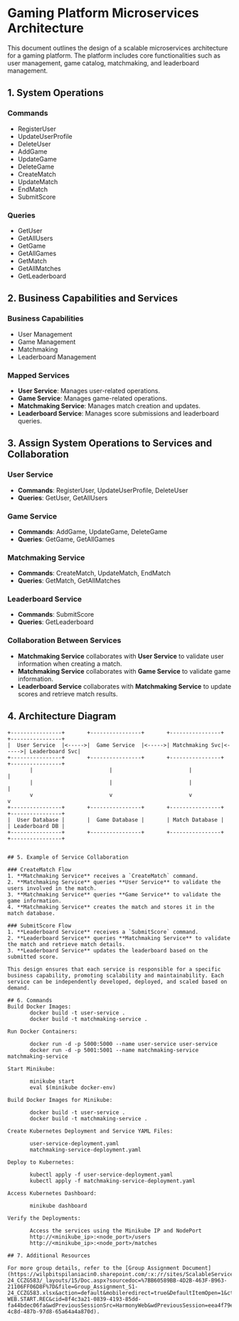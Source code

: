 # Gaming Platform Microservices Architecture

This document outlines the design of a scalable microservices architecture for a gaming platform. The platform includes core functionalities such as user management, game catalog, matchmaking, and leaderboard management.

## 1. System Operations

### Commands
- RegisterUser
- UpdateUserProfile
- DeleteUser
- AddGame
- UpdateGame
- DeleteGame
- CreateMatch
- UpdateMatch
- EndMatch
- SubmitScore

### Queries
- GetUser
- GetAllUsers
- GetGame
- GetAllGames
- GetMatch
- GetAllMatches
- GetLeaderboard

## 2. Business Capabilities and Services

### Business Capabilities
- User Management
- Game Management
- Matchmaking
- Leaderboard Management

### Mapped Services
- **User Service**: Manages user-related operations.
- **Game Service**: Manages game-related operations.
- **Matchmaking Service**: Manages match creation and updates.
- **Leaderboard Service**: Manages score submissions and leaderboard queries.

## 3. Assign System Operations to Services and Collaboration

### User Service
- **Commands**: RegisterUser, UpdateUserProfile, DeleteUser
- **Queries**: GetUser, GetAllUsers

### Game Service
- **Commands**: AddGame, UpdateGame, DeleteGame
- **Queries**: GetGame, GetAllGames

### Matchmaking Service
- **Commands**: CreateMatch, UpdateMatch, EndMatch
- **Queries**: GetMatch, GetAllMatches

### Leaderboard Service
- **Commands**: SubmitScore
- **Queries**: GetLeaderboard

### Collaboration Between Services
- **Matchmaking Service** collaborates with **User Service** to validate user information when creating a match.
- **Matchmaking Service** collaborates with **Game Service** to validate game information.
- **Leaderboard Service** collaborates with **Matchmaking Service** to update scores and retrieve match results.

## 4. Architecture Diagram

```plaintext
+----------------+       +----------------+       +----------------+       +----------------+
|  User Service  |<----->|  Game Service  |<----->| Matchmaking Svc|<----->| Leaderboard Svc|
+----------------+       +----------------+       +----------------+       +----------------+
       |                        |                        |                        |
       |                        |                        |                        |
       v                        v                        v                        v
+----------------+       +----------------+       +----------------+       +----------------+
|  User Database |       |  Game Database |       | Match Database |       | Leaderboard DB |
+----------------+       +----------------+       +----------------+       +----------------+


## 5. Example of Service Collaboration

### CreateMatch Flow
1. **Matchmaking Service** receives a `CreateMatch` command.
2. **Matchmaking Service** queries **User Service** to validate the users involved in the match.
3. **Matchmaking Service** queries **Game Service** to validate the game information.
4. **Matchmaking Service** creates the match and stores it in the match database.

### SubmitScore Flow
1. **Leaderboard Service** receives a `SubmitScore` command.
2. **Leaderboard Service** queries **Matchmaking Service** to validate the match and retrieve match details.
3. **Leaderboard Service** updates the leaderboard based on the submitted score.

This design ensures that each service is responsible for a specific business capability, promoting scalability and maintainability. Each service can be independently developed, deployed, and scaled based on demand.

## 6. Commands 
Build Docker Images: 
       docker build -t user-service .
       docker build -t matchmaking-service .

Run Docker Containers: 

       docker run -d -p 5000:5000 --name user-service user-service 
       docker run -d -p 5001:5001 --name matchmaking-service matchmaking-service 

Start Minikube: 

       minikube start 
       eval $(minikube docker-env) 

Build Docker Images for Minikube: 

       docker build -t user-service . 
       docker build -t matchmaking-service . 

Create Kubernetes Deployment and Service YAML Files: 

       user-service-deployment.yaml 
       matchmaking-service-deployment.yaml 

Deploy to Kubernetes: 

       kubectl apply -f user-service-deployment.yaml 
       kubectl apply -f matchmaking-service-deployment.yaml 

Access Kubernetes Dashboard: 

       minikube dashboard 

Verify the Deployments: 

       Access the services using the Minikube IP and NodePort 
       http://<minikube_ip>:<node_port>/users
       http://<minikube_ip>:<node_port>/matches 

## 7. Additional Resources

For more group details, refer to the [Group Assignment Document](https://wilpbitspilaniacin0.sharepoint.com/:x:/r/sites/ScalableServicesS1-24_CCZG583/_layouts/15/Doc.aspx?sourcedoc=%7BB60589BB-4D2B-463F-B963-21106FF06D8F%7D&file=Group_Assignment_S1-24_CCZG583.xlsx&action=default&mobileredirect=true&DefaultItemOpen=1&ct=1728233533710&wdOrigin=OFFICECOM-WEB.START.REC&cid=8f4c3a21-0839-4193-85dd-fa44bdec06fa&wdPreviousSessionSrc=HarmonyWeb&wdPreviousSession=eea4f79e-4c8d-487b-97d8-65a64a4a870d).
